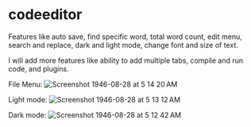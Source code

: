 # codeeditor
Features like auto save, find specific word, total word count, edit menu, search and replace, dark and light mode, change font and size of text.

I will add more features like ability to add multiple tabs, compile and run code, and plugins.

File Menu: ![Screenshot 1946-08-28 at 5 14 20 AM](https://github.com/user-attachments/assets/d574bcc7-1c90-4aaf-88b7-af18238d071a)




Light mode: ![Screenshot 1946-08-28 at 5 13 12 AM](https://github.com/user-attachments/assets/cac50ab6-6063-4fab-a6e5-25858b0d0275)

Dark mode: ![Screenshot 1946-08-28 at 5 12 42 AM](https://github.com/user-attachments/assets/b93fe558-9a15-470d-ba92-fe13cd0bcaed)

